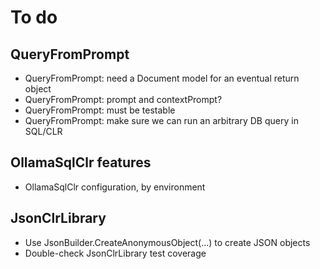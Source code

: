 
# To do

## QueryFromPrompt

- QueryFromPrompt: need a Document model for an eventual return object
- QueryFromPrompt: prompt and contextPrompt?
- QueryFromPrompt: must be testable
- QueryFromPrompt: make sure we can run an arbitrary DB query in SQL/CLR

## OllamaSqlClr features

- OllamaSqlClr configuration, by environment

## JsonClrLibrary

- Use JsonBuilder.CreateAnonymousObject(...) to create JSON objects
- Double-check JsonClrLibrary test coverage

